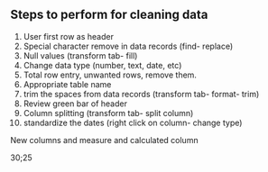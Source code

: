 ## Steps to perform for cleaning data

1. User first row as header
2. Special character remove in data records (find- replace)
3. Null values  (transform tab- fill)
4. Change data type (number, text, date, etc)
5. Total row entry, unwanted rows, remove them.
6. Appropriate table name
7. trim the spaces from data records (transform tab- format- trim)
8. Review green bar of header
9. Column splitting (transform tab- split column)
10. standardize the dates (right click on column- change type)




New columns and measure and calculated column



30;25


